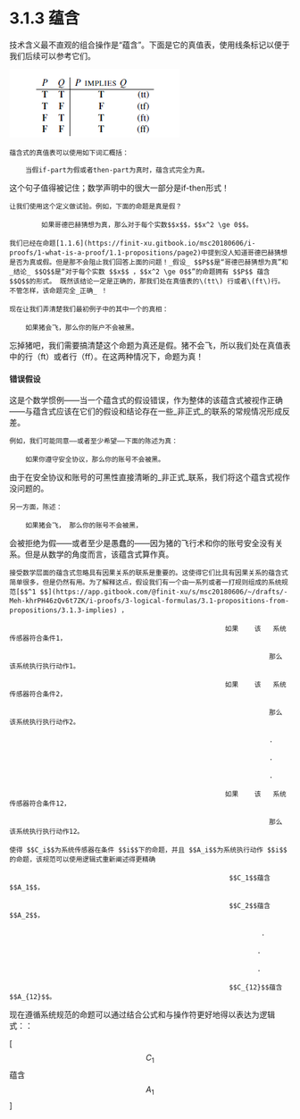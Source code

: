 # 3.1.3 蕴含

技术含义最不直观的组合操作是“蕴含”。下面是它的真值表，使用线条标记以便于我们后续可以参考它们。

![&#x6CA1;&#x6709;&#x627E;&#x5230;&#x5982;&#x4F55;&#x5728;gitbook&#x521B;&#x5EFA;&#x771F;&#x503C;&#x8868;&#xFF0C;&#x622A;&#x56FE;&#x66FF;&#x4EE3;](../../../.gitbook/assets/image%20%289%29.png)

    蕴含式的真值表可以使用如下词汇概括：

```text
    当假if-part为假或者then-part为真时，蕴含式完全为真。
```

这个句子值得被记住；数学声明中的很大一部分是if-then形式！

    让我们使用这个定义做试验。例如，下面的命题是真是假？

            如果哥德巴赫猜想为真，那么对于每个实数$$x$$，$$x^2 \ge 0$$。 

    我们已经在命题[1.1.6](https://finit-xu.gitbook.io/msc20180606/i-proofs/1-what-is-a-proof/1.1-propositions/page2)中提到没人知道哥德巴赫猜想是否为真或假。但是那不会阻止我们回答上面的问题！_假设_ $$P$$是“哥德巴赫猜想为真”和_结论_ $$Q$$是“对于每个实数 $$x$$ ，$$x^2 \ge 0$$”的命题拥有 $$P$$ 蕴含 $$Q$$的形式。 既然该结论一定是正确的，那我们处在真值表的\(tt\) 行或者\(ft\)行。不管怎样，该命题完全_正确_ ！

    现在让我们弄清楚我们最初例子中的其中一个的真相：

        如果猪会飞，那么你的账户不会被黑。

忘掉猪吧，我们需要搞清楚这个命题为真还是假。猪不会飞，所以我们处在真值表中的行（ft）或者行（ff）。在这两种情况下，命题为真！

#### 错误假设

这是个数学惯例——当一个蕴含式的假设错误，作为整体的该蕴含式被视作正确——与蕴含式应该在它们的假设和结论存在一些_非正式_的联系的常规情况形成反差。

    例如，我们可能同意——或者至少希望——下面的陈述为真：

        如果你遵守安全协议，那么你的账号不会被黑。

由于在安全协议和账号的可黑性直接清晰的_非正式_联系，我们将这个蕴含式视作没问题的。

    另一方面，陈述：

        如果猪会飞， 那么你的账号不会被黑，

会被拒绝为假——或者至少是愚蠢的——因为猪的飞行术和你的账号安全没有关系。但是从数学的角度而言，该蕴含式算作真。

    接受数学层面的蕴含式忽略具有因果关系的联系是重要的。这使得它们比具有因果关系的蕴含式简单很多，但是仍然有用。为了解释这点，假设我们有一个由一系列或者一打规则组成的系统规范[$$^1 $$](https://app.gitbook.com/@finit-xu/s/msc20180606/~/drafts/-Meh-khrPH46zQv6t7ZK/i-proofs/3-logical-formulas/3.1-propositions-from-propositions/3.1.3-implies) ，

                                                          如果    该   系统传感器符合条件1，

                                                                     那么    该系统执行执行动作1。

                                                          如果    该   系统传感器符合条件2，

                                                                     那么    该系统执行执行动作2。

                                                                     .

                                                                     .

                                                                     .

                                                          如果    该   系统传感器符合条件12，

                                                                     那么    该系统执行执行动作12。

    使得 $$C_i$$为系统传感器在条件 $$i$$下的命题，并且 $$A_i$$为系统执行动作 $$i$$ 的命题，该规范可以使用逻辑式重新阐述得更精确

                                                           $$C_1$$蕴含 $$A_1$$，

                                                           $$C_2$$蕴含 $$A_2$$，

                                                                   .

                                                                  .

                                                                  .

                                                           $$C_{12}$$蕴含 $$A_{12}$$。

现在遵循系统规范的命题可以通过结合公式和与操作符更好地得以表达为逻辑式：：

\[ $$C_1$$蕴含 $$A_1$$ \]

    







                                  



